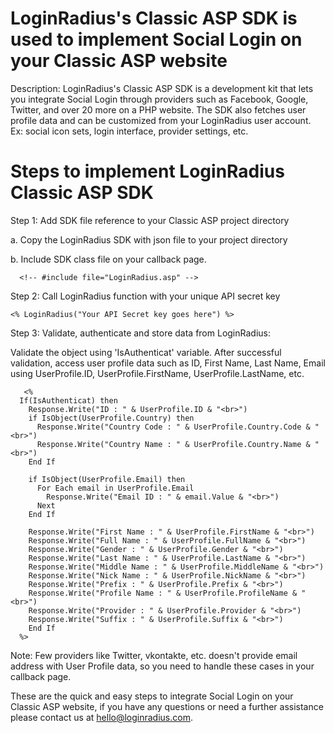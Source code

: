 LoginRadius's Classic ASP SDK is used to implement Social Login on your Classic ASP website
========

Description: LoginRadius's Classic ASP SDK is a development kit that lets you integrate Social Login through providers such as Facebook, Google, Twitter, and over 20 more on a PHP website. The SDK also fetches user profile data and can be customized from your LoginRadius user account. Ex: social icon sets, login interface, provider settings, etc.

Steps to implement LoginRadius Classic ASP SDK
===

Step 1: Add SDK file reference to your Classic ASP project directory
 
 a. Copy the LoginRadius SDK with json file to your project directory
 
 b. Include SDK class file on your callback page.
 
      <!-- #include file="LoginRadius.asp" -->

Step 2: Call LoginRadius function with your unique API secret key

    <% LoginRadius("Your API Secret key goes here") %>
    
Step 3: Validate, authenticate and store data from LoginRadius:

Validate the object using 'IsAuthenticat' variable. After successful validation, access user profile data such as ID, First Name, Last Name, Email using UserProfile.ID, UserProfile.FirstName, UserProfile.LastName, etc.

       <% 
      If(IsAuthenticat) then
        Response.Write("ID : " & UserProfile.ID & "<br>")
        if IsObject(UserProfile.Country) then
          Response.Write("Country Code : " & UserProfile.Country.Code & "<br>")  
          Response.Write("Country Name : " & UserProfile.Country.Name & "<br>")
        End If
        
        if IsObject(UserProfile.Email) then  
          For Each email in UserProfile.Email  
            Response.Write("Email ID : " & email.Value & "<br>")  
          Next
        End If
        
        Response.Write("First Name : " & UserProfile.FirstName & "<br>")  
        Response.Write("Full Name : " & UserProfile.FullName & "<br>")  
        Response.Write("Gender : " & UserProfile.Gender & "<br>")  
        Response.Write("Last Name : " & UserProfile.LastName & "<br>")  
        Response.Write("Middle Name : " & UserProfile.MiddleName & "<br>")  
        Response.Write("Nick Name : " & UserProfile.NickName & "<br>")  
        Response.Write("Prefix : " & UserProfile.Prefix & "<br>")  
        Response.Write("Profile Name : " & UserProfile.ProfileName & "<br>")  
        Response.Write("Provider : " & UserProfile.Provider & "<br>")  
        Response.Write("Suffix : " & UserProfile.Suffix & "<br>")   
        End If
      %>

Note: Few providers like Twitter, vkontakte, etc. doesn't provide email address with User Profile data, so you need to handle these cases in your callback page.

These are the quick and easy steps to integrate Social Login on your Classic ASP website, if you have any questions or need a further assistance please contact us at hello@loginradius.com.
